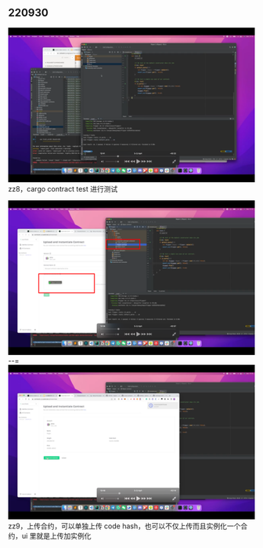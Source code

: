 ## 220930

![](./img/2022-09-30-15-48-32.png)  
zz8，cargo contract test 进行测试

![](./img/2022-09-30-15-50-53.png)  
--=  
![](./img/2022-09-30-15-51-58.png)  
zz9，上传合约，可以单独上传 code hash，也可以不仅上传而且实例化一个合约，ui 里就是上传加实例化
